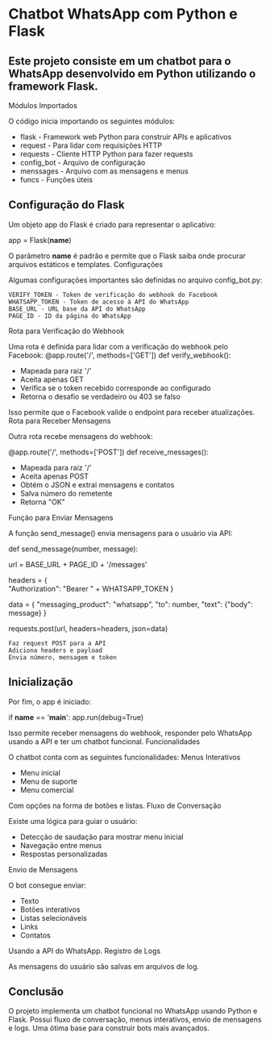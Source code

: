 # Chatbot WhatsApp com Python e Flask

## Este projeto consiste em um chatbot para o WhatsApp desenvolvido em Python utilizando o framework Flask.
Módulos Importados

O código inicia importando os seguintes módulos:
  - flask - Framework web Python para construir APIs e aplicativos
  - request - Para lidar com requisições HTTP
  - requests - Cliente HTTP Python para fazer requests
  - config_bot - Arquivo de configuração
  - menssages - Arquivo com as mensagens e menus
  - funcs - Funções úteis

## Configuração do Flask

Um objeto app do Flask é criado para representar o aplicativo:

app = Flask(__name__)

O parâmetro __name__ é padrão e permite que o Flask saiba onde procurar arquivos estáticos e templates.
Configurações

Algumas configurações importantes são definidas no arquivo config_bot.py:

    VERIFY_TOKEN - Token de verificação do webhook do Facebook
    WHATSAPP_TOKEN - Token de acesso à API do WhatsApp
    BASE_URL - URL base da API do WhatsApp
    PAGE_ID - ID da página do WhatsApp

Rota para Verificação do Webhook

Uma rota é definida para lidar com a verificação do webhook pelo Facebook:
@app.route('/', methods=['GET'])
def verify_webhook():

  - Mapeada para raiz '/'
  - Aceita apenas GET
  - Verifica se o token recebido corresponde ao configurado
  - Retorna o desafio se verdadeiro ou 403 se falso

Isso permite que o Facebook valide o endpoint para receber atualizações.
Rota para Receber Mensagens

Outra rota recebe mensagens do webhook:

@app.route('/', methods=['POST'])
def receive_messages():

  - Mapeada para raiz '/'
  - Aceita apenas POST
  - Obtém o JSON e extrai mensagens e contatos
  - Salva número do remetente
  - Retorna "OK"

Função para Enviar Mensagens

A função send_message() envia mensagens para o usuário via API:

def send_message(number, message):

  url = BASE_URL + PAGE_ID + '/messages'  

  headers = {    
    "Authorization": "Bearer " + WHATSAPP_TOKEN
  }
   
  data = {
     "messaging_product": "whatsapp",
     "to": number,
     "text": {"body": message} 
  }

  requests.post(url, headers=headers, json=data)

    Faz request POST para a API
    Adiciona headers e payload
    Envia número, mensagem e token

## Inicialização

Por fim, o app é iniciado:


if __name__ == '__main__':
    app.run(debug=True)

Isso permite receber mensagens do webhook, responder pelo WhatsApp usando a API e ter um chatbot funcional.
Funcionalidades

O chatbot conta com as seguintes funcionalidades:
Menus Interativos

  - Menu inicial
  - Menu de suporte
  - Menu comercial

Com opções na forma de botões e listas.
Fluxo de Conversação

Existe uma lógica para guiar o usuário:

  - Detecção de saudação para mostrar menu inicial
  - Navegação entre menus
  - Respostas personalizadas

Envio de Mensagens

O bot consegue enviar:

  - Texto
  - Botões interativos
  - Listas selecionáveis
  - Links
  - Contatos

Usando a API do WhatsApp.
Registro de Logs

As mensagens do usuário são salvas em arquivos de log.
## Conclusão

O projeto implementa um chatbot funcional no WhatsApp usando Python e Flask. Possui fluxo de conversação, menus interativos, envio de mensagens e logs. Uma ótima base para construir bots mais avançados.
